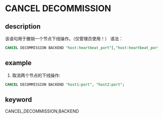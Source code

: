 # CANCEL DECOMMISSION

## description

该语句用于撤销一个节点下线操作。（仅管理员使用！）
语法：

```sql
CANCEL DECOMMISSION BACKEND "host:heartbeat_port"[,"host:heartbeat_port"...];
```

## example

1. 取消两个节点的下线操作:

```sql
CANCEL DECOMMISSION BACKEND "host1:port", "host2:port";
```

## keyword

CANCEL,DECOMMISSION,BACKEND
